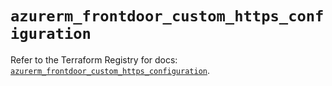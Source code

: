 # `azurerm_frontdoor_custom_https_configuration`

Refer to the Terraform Registry for docs: [`azurerm_frontdoor_custom_https_configuration`](https://registry.terraform.io/providers/hashicorp/azurerm/4.45.0/docs/resources/frontdoor_custom_https_configuration).
